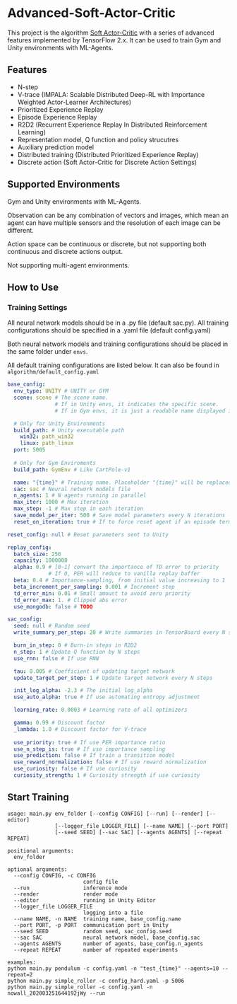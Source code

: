 # Advanced-Soft-Actor-Critic

This project is the algorithm [Soft Actor-Critic](https://arxiv.org/pdf/1812.05905) with a series of advanced features implemented by TensorFlow 2.x. It can be used to train Gym and Unity environments with ML-Agents.

## Features

- N-step
- V-trace (IMPALA: Scalable Distributed Deep-RL with Importance Weighted Actor-Learner Architectures)
- Prioritized Experience Replay
- Episode Experience Replay
- R2D2 (Recurrent Experience Replay In Distributed Reinforcement Learning)
- Representation model, Q function and policy strucutres
- Auxiliary prediction model
- Distributed training (Distributed Prioritized Experience Replay)
- Discrete action (Soft Actor-Critic for Discrete Action Settings)

## Supported Environments

Gym and Unity environments with ML-Agents. 

Observation can be any combination of vectors and images, which mean an agent can have multiple sensors and the resolution of each image can be different.

Action space can be continuous or discrete, but not supporting both continuous and discrete actions output.

Not supporting multi-agent environments.

## How to Use

### Training Settings

All neural network models should be in a .py file (default sac.py). All training configurations should be specified in a .yaml file (default config.yaml)

Both neural network models and training configurations should be placed in the same folder under `envs`.

All default training configurations are listed below. It can also be found in `algorithm/default_config.yaml`

```yaml
base_config:
  env_type: UNITY # UNITY or GYM
  scene: scene # The scene name. 
               # If in Unity envs, it indicates the specific scene. 
               # If in Gym envs, it is just a readable name displayed in TensorBoard

  # Only for Unity Environments
  build_path: # Unity executable path
    win32: path_win32
    linux: path_linux
  port: 5005
  
  # Only for Gym Enviroments
  build_path: GymEnv # Like CartPole-v1

  name: "{time}" # Training name. Placeholder "{time}" will be replaced to the time that trianing begins
  sac: sac # Neural network models file
  n_agents: 1 # N agents running in parallel
  max_iter: 1000 # Max iteration
  max_step: -1 # Max step in each iteration
  save_model_per_iter: 500 # Save model parameters every N iterations
  reset_on_iteration: true # If to force reset agent if an episode terminated

reset_config: null # Reset parameters sent to Unity

replay_config:
  batch_size: 256
  capacity: 1000000
  alpha: 0.9 # [0~1] convert the importance of TD error to priority
             # If 0, PER will reduce to vanilla replay buffer
  beta: 0.4 # Importance-sampling, from initial value increasing to 1
  beta_increment_per_sampling: 0.001 # Increment step
  td_error_min: 0.01 # Small amount to avoid zero priority
  td_error_max: 1. # Clipped abs error
  use_mongodb: false # TODO

sac_config:
  seed: null # Random seed
  write_summary_per_step: 20 # Write summaries in TensorBoard every N steps

  burn_in_step: 0 # Burn-in steps in R2D2
  n_step: 1 # Update Q function by N steps
  use_rnn: false # If use RNN

  tau: 0.005 # Coefficient of updating target network
  update_target_per_step: 1 # Update target network every N steps

  init_log_alpha: -2.3 # The initial log_alpha
  use_auto_alpha: true # If use automating entropy adjustment

  learning_rate: 0.0003 # Learning rate of all optimizers

  gamma: 0.99 # Discount factor
  _lambda: 1.0 # Discount factor for V-trace
  
  use_priority: true # If use PER importance ratio
  use_n_step_is: true # If use importance sampling
  use_prediction: false # If train a transition model
  use_reward_normalization: false # If use reward normalization
  use_curiosity: false # If use curiosity
  curiosity_strength: 1 # Curiosity strength if use curiosity
```

## Start Training

```
usage: main.py env_folder [--config CONFIG] [--run] [--render] [--editor]
               [--logger_file LOGGER_FILE] [--name NAME] [--port PORT]
               [--seed SEED] [--sac SAC] [--agents AGENTS] [--repeat REPEAT]

positional arguments:
  env_folder

optional arguments:
  --config CONFIG, -c CONFIG
                        config file
  --run                 inference mode
  --render              render mode
  --editor              running in Unity Editor
  --logger_file LOGGER_FILE
                        logging into a file
  --name NAME, -n NAME  training name, base_config.name
  --port PORT, -p PORT  communication port in Unity
  --seed SEED           random seed, sac_config.seed
  --sac SAC             neural network model, base_config.sac
  --agents AGENTS       number of agents, base_config.n_agents
  --repeat REPEAT       number of repeated experiments

examples:
python main.py pendulum -c config.yaml -n "test_{time}" --agents=10 --repeat=2
python main.py simple_roller -c config_hard.yaml -p 5006
python main.py simple_roller -c config.yaml -n nowall_202003251644192jWy --run
```